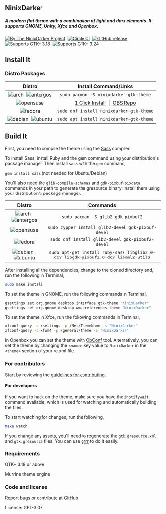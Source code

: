 ## NinixDarker
##### A modern flat theme with a combination of light and dark elements. It supports GNOME, Unity, Xfce and Openbox.
[![By The NinixDarker Project](https://img.shields.io/badge/By-The%20NinixDarker%20Project-f0544c.svg?style=flat-square)](https://ninixdarkerproject.org/) &nbsp;[![Circle CI](https://img.shields.io/circleci/project/ninixdarkerproject/ninixdarker-gtk-theme/master.svg?circle-token=b14acf911433d315298235b0c2fbf7b2670a92a8&maxAge=3600&style=flat-square)](https://circleci.com/gh/ninixdarkerproject/ninixdarker-gtk-theme/tree/master) &nbsp;[![GitHub release](https://img.shields.io/github/release/ninixdarkerproject/ninixdarker-gtk-theme.svg?maxAge=3600&style=flat-square)](https://github.com/ninixdarkerproject/ninixdarker-gtk-theme/releases/latest) &nbsp;![Supports GTK+ 3.18](https://img.shields.io/badge/GTK%2B-3.18-4a90d9.svg?style=flat-square) &nbsp;![Supports GTK+ 3.24](https://img.shields.io/badge/GTK%2B-3.24-4a90d9.svg?style=flat-square)

## Install It

### Distro Packages
|Distro|Install Command/Links|
|:----:|:----:|
|![arch][arch] &nbsp;![antergos][antergos]|`sudo pacman -S ninixdarker-gtk-theme`|
|![opensuse][opensuse]|[1 Click Install](http://software.opensuse.org/ymp/openSUSE:Factory/standard/ninixdarker-gtk-theme.ymp) &nbsp;\|&nbsp; [OBS Repo](http://software.opensuse.org/download.html?project=openSUSE%3AFactory&package=ninixdarker-gtk-theme)|
|![fedora][fedora]|`sudo dnf install ninixdarker-gtk-theme`|
|![debian][debian] &nbsp;![ubuntu][ubuntu]|`sudo apt install ninixdarker-gtk-theme`|

## Build It

First, you need to compile the theme using the [Sass](http://sass-lang.com/) compiler.

To install Sass, install Ruby and the gem command using your distribution's package manager. Then install `sass` with the `gem` command,

`gem install sass` (not needed for Ubuntu/Debian)

You'll also need the ```glib-compile-schemas``` and  ```gdk-pixbuf-pixdata``` commands in your path to generate the gresource binary. Install them using your distribution's package manager.

|Distro|Commands|
|:----:|:----:|
|![arch][arch] &nbsp;![antergos][antergos]|`sudo pacman -S glib2 gdk-pixbuf2`|
|![opensuse][opensuse]|`sudo zypper install glib2-devel gdk-pixbuf-devel`|
|![fedora][fedora]|`sudo dnf install glib2-devel gdk-pixbuf2-devel`|
|![debian][debian] &nbsp;![ubuntu][ubuntu]|`sudo apt-get install ruby-sass libglib2.0-dev libgdk-pixbuf2.0-dev libxml2-utils`|

After installing all the dependencies, change to the cloned directory and, run the following in Terminal,

```sh
sudo make install
```

To set the theme in GNOME, run the following commands in Terminal,

```sh
gsettings set org.gnome.desktop.interface gtk-theme "NinixDarker"
gsettings set org.gnome.desktop.wm.preferences theme "NinixDarker"
```

To set the theme in Xfce, run the following commands in Terminal,

```sh
xfconf-query -c xsettings -p /Net/ThemeName -s "NinixDarker"
xfconf-query -c xfwm4 -p /general/theme -s "NinixDarker"
```

In Openbox you can set the theme with [ObConf](http://openbox.org/wiki/ObConf:About) tool. Alternatively, you can set the theme by changing the `<name> `key value to `NinixDarker` in the `<theme>` section of your rc.xml file.

### For contributors
Start by reviewing the [guidelines for contributing](https://github.com/ninixdarkerproject/ninixdarker-gtk-theme/blob/master/.github/CONTRIBUTING.md).

#### For developers
If you want to hack on the theme, make sure you have the `inotifywait` command available, which is used for watching and automatically building the files.

To start watching for changes, run the following,

```sh
make watch
```

If you change any assets, you'll need to regenerate the `gtk.gresource.xml` and `gtk.gresource` files. You can use [grrr](https://github.com/satya164/grrr) to do it easily.

### Requirements

GTK+ 3.18 or above

Murrine theme engine

### Code and license

Report bugs or contribute at [GitHub](https://github.com/ninixdarkerproject/ninixdarker-gtk-theme)

License: GPL-3.0+


[antergos]: https://antergos.com/distro-logos/logo-square26x26.png "antergos"
[arch]: https://antergos.com/distro-logos/archlogo26x26.png "arch"
[fedora]: https://antergos.com/distro-logos/fedora-logo.png "fedora"
[openSUSE]: https://antergos.com/distro-logos/Geeko-button-bling7.png "openSUSE"
[ubuntu]: https://antergos.com/distro-logos/ubuntu_orange_hex.png "ubuntu"
[debian]: https://antergos.com/distro-logos/openlogo-nd-25.png "debian"

